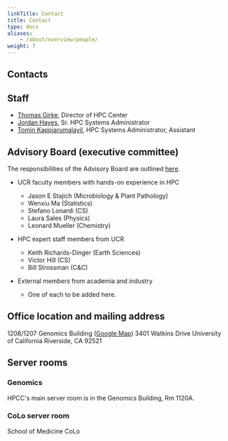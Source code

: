 ```yaml
---
linkTitle: Contact
title: Contact
type: docs
aliases:
    - /about/overview/people/
weight: 7
---
```



## Contacts

## Staff

* [Thomas Girke](http://girke.bioinformatics.ucr.edu), Director of HPC Center
* [Jordan Hayes](mailto:zzz@zzz.edu), Sr. HPC Systems Administrator
* [Tomin Kappiarumalayil](mailto:tkapp001@ucr.edu), HPC Systems Administrator, Assistant

## Advisory Board (executive committee)

The responsibilities of the Advisory Board are outlined [here](https://goo.gl/X3p1VK).

* UCR faculty members with hands-on experience in HPC
    * Jason E Stajich (Microbiology & Plant Pathology)
    * Wenxiu Ma (Statistics)
    * Stefano Lonardi (CS)
    * Laura Sales (Physics)
    * Leonard Mueller (Chemistry)

* HPC expert staff members from UCR
    * Keith Richards-Dinger (Earth Sciences)
    * Victor Hill (CS)
    * Bill Strossman (C&C)

* External members from academia and industry 
    * One of each to be added here.

## Office location and mailing address

1208/1207 Genomics Building ([Google Map](https://goo.gl/OVKyxv))
3401 Watkins Drive
University of California
Riverside, CA 92521

## Server rooms

### Genomics

HPCC's main server room is in the Genomics Building, Rm 1120A.

### CoLo server room

School of Medicine CoLo


